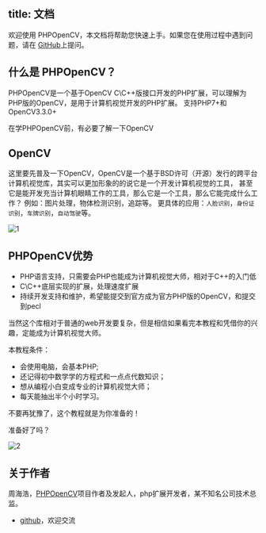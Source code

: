 title: 文档
---

欢迎使用 PHPOpenCV，本文档将帮助您快速上手。如果您在使用过程中遇到问题，请在 [GitHub](https://github.com/hihozhou/php-opencv/issues)上提问。

## 什么是 PHPOpenCV？

PHPOpenCV是一个基于OpenCV C\C++版接口开发的PHP扩展，可以理解为PHP版的OpenCV，是用于计算机视觉开发的PHP扩展。
支持PHP7+和OpenCV3.3.0+

在学PHPOpenCV前，有必要了解一下OpenCV

## OpenCV
这里要先普及一下OpenCV，OpenCV是一个基于BSD许可（开源）发行的跨平台计算机视觉库，其实可以更加形象的的说它是一个开发计算机视觉的工具，
甚至它是能开发充当计算机眼睛工作的工具，那么它是一个工具，那么它能完成什么工作？
例如：图片处理，物体检测识别，追踪等。
更具体的应用：`人脸识别`，`身份证识别`，`车牌识别`，`自动驾驶`等。

![1](/images/docs/index/1.jpg)

## PHPOpenCV优势

- PHP语言支持，只需要会PHP也能成为计算机视觉大师，相对于C++的入门低
- C\C++底层实现的扩展，处理速度扩展
- 持续开发支持和维护，希望能提交到官方成为官方PHP版的OpenCV，和提交到pecl

当然这个库相对于普通的web开发要复杂，但是相信如果看完本教程和凭借你的兴趣，定能成为计算机视觉大师。

本教程条件：
- 会使用电脑，会基本PHP;
- 还记得初中数学学的方程式和一点点代数知识；
- 想从编程小白变成专业的计算机视觉大师；
- 每天能抽出半个小时学习。

不要再犹豫了，这个教程就是为你准备的！

准备好了吗？

![2](/images/docs/index/2.png)

## 关于作者

周海浩，[PHPOpenCV](https://github.com/hihozhou/php-opencv)项目作者及发起人，php扩展开发者，某不知名公司技术总监。
- [github](https://github.com/hihozhou/php-opencv)，欢迎交流


